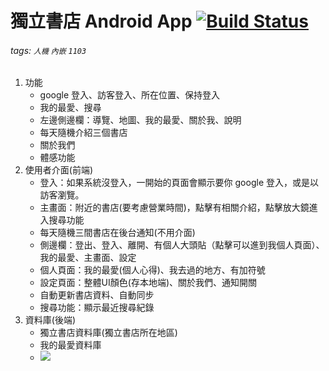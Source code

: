 # 獨立書店 Android App [![Build Status](https://travis-ci.org/HarrisQs/ReadWorld.svg?branch=master)](https://travis-ci.org/HarrisQs/ReadWorld)
###### tags: `人機` `內嵌` `1103`

1. 功能
    * google 登入、訪客登入、所在位置、保持登入
    * 我的最愛、搜尋
    * 左邊側邊欄：導覽、地圖、我的最愛、關於我、說明
    * 每天隨機介紹三個書店
    * 關於我們
	* 體感功能
2. 使用者介面(前端)
    * 登入：如果系統沒登入，一開始的頁面會顯示要你 google 登入，或是以訪客瀏覽。
    * 主畫面：附近的書店(要考慮營業時間)，點擊有相關介紹，點擊放大鏡進入搜尋功能
    * 每天隨機三間書店在後台通知(不用介面)
    * 側邊欄：登出、登入、離開、有個人大頭貼（點擊可以進到我個人頁面）、我的最愛、主畫面、設定
    * 個人頁面：我的最愛(個人心得)、我去過的地方、有加符號
    * 設定頁面：整體UI顏色(存本地端)、關於我們、通知開關
    * 自動更新書店資料、自動同步
    * 搜尋功能：顯示最近搜尋紀錄
3. 資料庫(後端)
    * 獨立書店資料庫(獨立書店所在地區)
    * 我的最愛資料庫
    * ![](https://i.imgur.com/00VwDWW.jpg)
